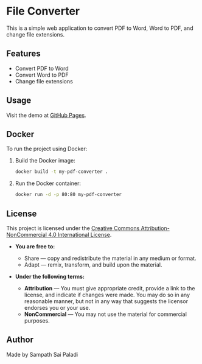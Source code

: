 # File Converter

This is a simple web application to convert PDF to Word, Word to PDF, and change file extensions.

## Features

- Convert PDF to Word
- Convert Word to PDF
- Change file extensions

## Usage

Visit the demo at [GitHub Pages](https://saisampathpaladi.github.io/PDF-TO-WORD-CONVERTER/).

## Docker

To run the project using Docker:

1. Build the Docker image:
    ```bash
    docker build -t my-pdf-converter .
    ```

2. Run the Docker container:
    ```bash
    docker run -d -p 80:80 my-pdf-converter
    ```

## License

This project is licensed under the [Creative Commons Attribution-NonCommercial 4.0 International License](https://creativecommons.org/licenses/by-nc/4.0/).

- **You are free to:**
  - Share — copy and redistribute the material in any medium or format.
  - Adapt — remix, transform, and build upon the material.

- **Under the following terms:**
  - **Attribution** — You must give appropriate credit, provide a link to the license, and indicate if changes were made. You may do so in any reasonable manner, but not in any way that suggests the licensor endorses you or your use.
  - **NonCommercial** — You may not use the material for commercial purposes.

## Author

Made by Sampath Sai Paladi

